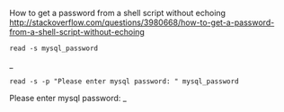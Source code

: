 How to get a password from a shell script without echoing
http://stackoverflow.com/questions/3980668/how-to-get-a-password-from-a-shell-script-without-echoing

```
read -s mysql_password
```
_

```
read -s -p "Please enter mysql password: " mysql_password
```
Please enter mysql password: _
